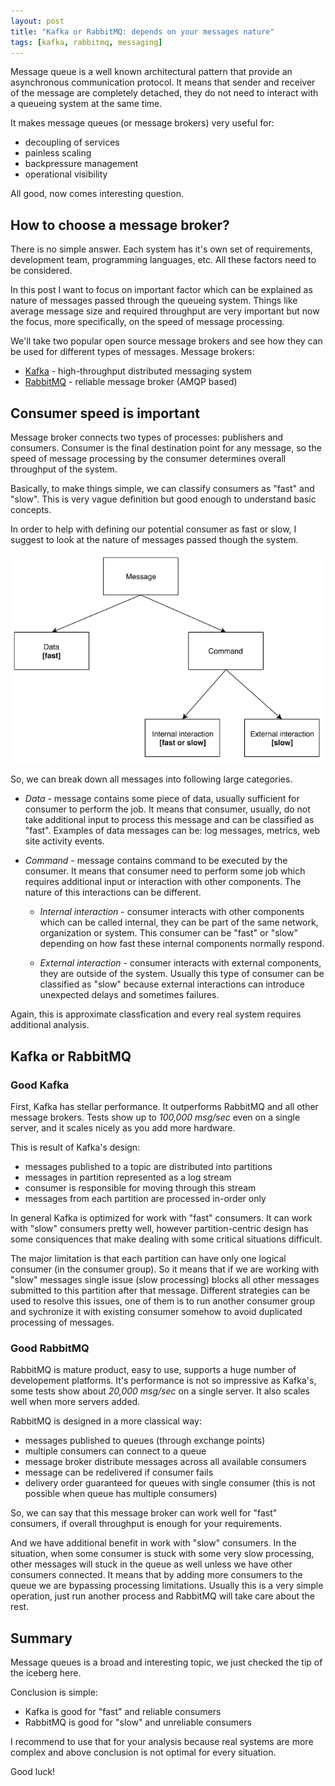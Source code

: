 ```yaml
---
layout: post
title: "Kafka or RabbitMQ: depends on your messages nature"
tags: [kafka, rabbitmq, messaging] 
---
```


Message queue is a well known architectural pattern that provide an 
asynchronous communication protocol. It means that sender and receiver of the 
message are completely detached, they do not need to interact with a queueing 
system at the same time.

It makes message queues (or message brokers) very useful for:

* decoupling of services
* painless scaling
* backpressure management
* operational visibility

All good, now comes interesting question.


## How to choose a message broker?

There is no simple answer. Each system has it's own set of requirements, 
development team, programming languages, etc. All these factors need to be 
considered.

In this post I want to focus on important factor which can be explained as 
nature of messages passed through the queueing system. Things like average 
message size and required throughput are very important but now the focus, more 
specifically, on the speed of message processing.

We'll take two popular open source message brokers and see how they can be used 
for different types of messages. Message brokers:

* [Kafka](http://kafka.apache.org/) - high-throughput distributed messaging 
system
* [RabbitMQ](https://www.rabbitmq.com/) - reliable message broker (AMQP based)


## Consumer speed is important

Message broker connects two types of processes: publishers and consumers. 
Consumer is the final destination point for any message, so the speed of 
message processing by the consumer determines overall throughput of the system.

Basically, to make things simple, we can classify consumers as "fast" and 
"slow". This is very vague definition but good enough to understand basic 
concepts.

In order to help with defining our potential consumer as fast or slow, I 
suggest to look at the nature of messages passed though the system.

![Messages classification](/assets/blog-2016/kor-messages-classification.png)

So, we can break down all messages into following large categories.

* _Data_ - message contains some piece of data, usually sufficient for consumer 
to perform the job. It means that consumer, usually, do not take additional 
input to process this message and can be classified as "fast". Examples of data 
messages can be: log messages, metrics, web site activity events. 

* _Command_ - message contains command to be executed by the consumer. It means 
that consumer need to perform some job which requires additional input or 
interaction with other components. The nature of this interactions can be 
different.

  * _Internal interaction_ - consumer interacts with other components which can 
  be called internal, they can be part of the same network, organization or 
  system. This consumer can be "fast" or "slow" depending on how fast these 
  internal components normally respond. 

  * _External interaction_ - consumer interacts with external components, they 
  are outside of the system. Usually this type of consumer can be classified as 
  "slow" because external interactions can introduce unexpected delays and 
  sometimes failures.

Again, this is approximate classfication and every real system requires 
additional analysis.


## Kafka or RabbitMQ


### Good Kafka

First, Kafka has stellar performance. It outperforms RabbitMQ and all other 
message brokers. Tests show up to _100,000 msg/sec_ even on a single server, 
and it scales nicely as you add more hardware.

This is result of Kafka's design:

* messages published to a topic are distributed into partitions
* messages in partition represented as a log stream
* consumer is responsible for moving through this stream
* messages from each partition are processed in-order only

In general Kafka is optimized for work with "fast" consumers. It can work with 
"slow" consumers pretty well, however partition-centric design has some 
consiquences that make dealing with some critical situations difficult.

The major limitation is that each partition can have only one logical consumer 
(in the consumer group). So it means that if we are working with "slow" 
messages single issue (slow processing) blocks all other messages submitted to 
this partition after that message. Different strategies can be used to resolve 
this issues, one of them is to run another consumer group and sychronize it 
with existing consumer somehow to avoid duplicated processing of messages.


### Good RabbitMQ

RabbitMQ is mature product, easy to use, supports a huge number of 
developement platforms. It's performance is not so impressive as Kafka's, some 
tests show about _20,000 msg/sec_ on a single server. It also scales well when 
more servers added.

RabbitMQ is designed in a more classical way:

* messages published to queues (through exchange points)
* multiple consumers can connect to a queue
* message broker distribute messages across all available consumers
* message can be redelivered if consumer fails
* delivery order guaranteed for queues with single consumer (this is not 
possible when queue has multiple consumers)

So, we can say that this message broker can work well for "fast" consumers, 
if overall throughput is enough for your requirements.

And we have additional benefit in work with "slow" consumers. In the 
situation, when some consumer is stuck with some very slow processing, other 
messages will stuck in the queue as well unless we have other consumers 
connected. It means that by adding more consumers to the queue we are 
bypassing processing limitations. Usually this is a very simple operation, 
just run another process and RabbitMQ will take care about the rest. 


## Summary

Message queues is a broad and interesting topic, we just checked the tip of the 
iceberg here.

Conclusion is simple:

* Kafka is good for "fast" and reliable consumers
* RabbitMQ is good for "slow" and unreliable consumers

I recommend to use that for your analysis because real systems are more 
complex and above conclusion is not optimal for every situation.

Good luck!
